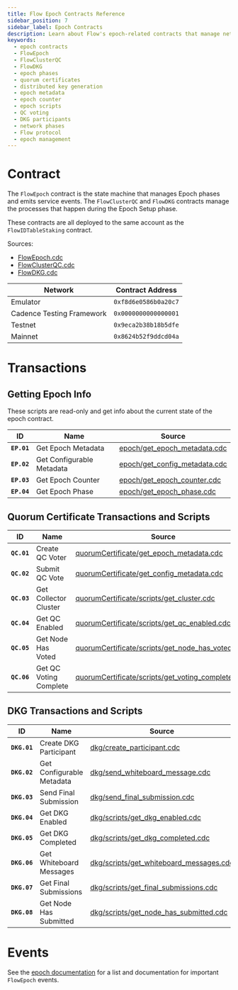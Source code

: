 ```yaml
---
title: Flow Epoch Contracts Reference
sidebar_position: 7
sidebar_label: Epoch Contracts
description: Learn about Flow's epoch-related contracts that manage network phases, quorum certificates, and distributed key generation. Understand how FlowEpoch, FlowClusterQC, and FlowDKG contracts work together.
keywords:
  - epoch contracts
  - FlowEpoch
  - FlowClusterQC
  - FlowDKG
  - epoch phases
  - quorum certificates
  - distributed key generation
  - epoch metadata
  - epoch counter
  - epoch scripts
  - QC voting
  - DKG participants
  - network phases
  - Flow protocol
  - epoch management
---
```


# Contract

The `FlowEpoch` contract is the state machine that manages Epoch phases and emits service events.
The `FlowClusterQC` and `FlowDKG` contracts manage the processes that happen during the Epoch Setup phase.

These contracts are all deployed to the same account as the `FlowIDTableStaking` contract.

Sources:

- [FlowEpoch.cdc](https://github.com/onflow/flow-core-contracts/blob/master/contracts/epochs/FlowEpoch.cdc)
- [FlowClusterQC.cdc](https://github.com/onflow/flow-core-contracts/blob/master/contracts/epochs/FlowClusterQC.cdc)
- [FlowDKG.cdc](https://github.com/onflow/flow-core-contracts/blob/master/contracts/epochs/FlowDKG.cdc)

| Network                   | Contract Address     |
| ------------------------- | -------------------- |
| Emulator                  | `0xf8d6e0586b0a20c7` |
| Cadence Testing Framework | `0x0000000000000001` |
| Testnet                   | `0x9eca2b38b18b5dfe` |
| Mainnet                   | `0x8624b52f9ddcd04a` |

# Transactions

## Getting Epoch Info

These scripts are read-only and get info about the current state of the epoch contract.

| ID          | Name                      | Source                                                                                                                                        |
| ----------- | ------------------------- | --------------------------------------------------------------------------------------------------------------------------------------------- |
| **`EP.01`** | Get Epoch Metadata        | [epoch/get_epoch_metadata.cdc](https://github.com/onflow/flow-core-contracts/blob/master/transactions/epoch/scripts/get_epoch_metadata.cdc)   |
| **`EP.02`** | Get Configurable Metadata | [epoch/get_config_metadata.cdc](https://github.com/onflow/flow-core-contracts/blob/master/transactions/epoch/scripts/get_config_metadata.cdc) |
| **`EP.03`** | Get Epoch Counter         | [epoch/get_epoch_counter.cdc](https://github.com/onflow/flow-core-contracts/blob/master/transactions/epoch/scripts/get_epoch_counter.cdc)     |
| **`EP.04`** | Get Epoch Phase           | [epoch/get_epoch_phase.cdc](https://github.com/onflow/flow-core-contracts/blob/master/transactions/epoch/scripts/get_epoch_phase.cdc)         |

## Quorum Certificate Transactions and Scripts

| ID          | Name                   | Source                                                                                                                                                                          |
| ----------- | ---------------------- | ------------------------------------------------------------------------------------------------------------------------------------------------------------------------------- |
| **`QC.01`** | Create QC Voter        | [quorumCertificate/get_epoch_metadata.cdc](https://github.com/onflow/flow-core-contracts/blob/master/transactions/quorumCertificate/create_voter.cdc)                           |
| **`QC.02`** | Submit QC Vote         | [quorumCertificate/get_config_metadata.cdc](https://github.com/onflow/flow-core-contracts/blob/master/transactions/quorumCertificate/submit_vote.cdc)                           |
| **`QC.03`** | Get Collector Cluster  | [quorumCertificate/scripts/get_cluster.cdc](https://github.com/onflow/flow-core-contracts/blob/master/transactions/quorumCertificate/scripts/get_cluster.cdc)                   |
| **`QC.04`** | Get QC Enabled         | [quorumCertificate/scripts/get_qc_enabled.cdc](https://github.com/onflow/flow-core-contracts/blob/master/transactions/quorumCertificate/scripts/get_qc_enabled.cdc)             |
| **`QC.05`** | Get Node Has Voted     | [quorumCertificate/scripts/get_node_has_voted.cdc](https://github.com/onflow/flow-core-contracts/blob/master/transactions/quorumCertificate/scripts/get_node_has_voted.cdc)     |
| **`QC.06`** | Get QC Voting Complete | [quorumCertificate/scripts/get_voting_completed.cdc](https://github.com/onflow/flow-core-contracts/blob/master/transactions/quorumCertificate/scripts/get_voting_completed.cdc) |

## DKG Transactions and Scripts

| ID           | Name                      | Source                                                                                                                                                    |
| ------------ | ------------------------- | --------------------------------------------------------------------------------------------------------------------------------------------------------- |
| **`DKG.01`** | Create DKG Participant    | [dkg/create_participant.cdc](https://github.com/onflow/flow-core-contracts/blob/master/transactions/dkg/create_participant.cdc)                           |
| **`DKG.02`** | Get Configurable Metadata | [dkg/send_whiteboard_message.cdc](https://github.com/onflow/flow-core-contracts/blob/master/transactions/dkg/send_whiteboard_message.cdc)                 |
| **`DKG.03`** | Send Final Submission     | [dkg/send_final_submission.cdc](https://github.com/onflow/flow-core-contracts/blob/master/transactions/dkg/send_final_submission.cdc)                     |
| **`DKG.04`** | Get DKG Enabled           | [dkg/scripts/get_dkg_enabled.cdc](https://github.com/onflow/flow-core-contracts/blob/master/transactions/dkg/scripts/get_dkg_enabled.cdc)                 |
| **`DKG.05`** | Get DKG Completed         | [dkg/scripts/get_dkg_completed.cdc](https://github.com/onflow/flow-core-contracts/blob/master/transactions/dkg/scripts/get_dkg_completed.cdc)             |
| **`DKG.06`** | Get Whiteboard Messages   | [dkg/scripts/get_whiteboard_messages.cdc](https://github.com/onflow/flow-core-contracts/blob/master/transactions/dkg/scripts/get_whiteboard_messages.cdc) |
| **`DKG.07`** | Get Final Submissions     | [dkg/scripts/get_final_submissions.cdc](https://github.com/onflow/flow-core-contracts/blob/master/transactions/dkg/scripts/get_final_submissions.cdc)     |
| **`DKG.08`** | Get Node Has Submitted    | [dkg/scripts/get_node_has_submitted.cdc](https://github.com/onflow/flow-core-contracts/blob/master/transactions/dkg/scripts/get_node_has_submitted.cdc)   |

# Events

See the [epoch documentation](../../../networks/staking/05-epoch-scripts-events.md)
for a list and documentation for important `FlowEpoch` events.
